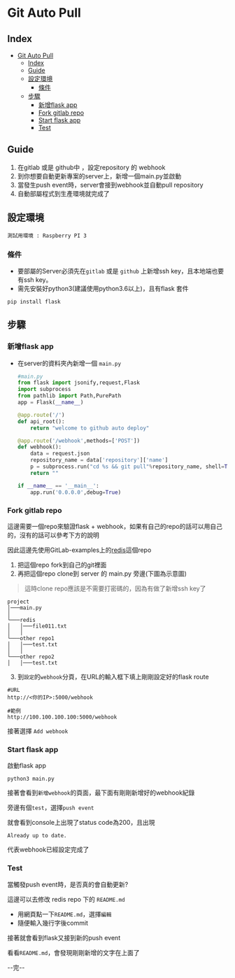 Git Auto Pull
===


Index
---
- [Git Auto Pull](#git-auto-pull)
  - [Index](#index)
  - [Guide](#guide)
  - [設定環境](#設定環境)
    - [條件](#條件)
  - [步驟](#步驟)
    - [新增flask app](#新增flask-app)
    - [Fork gitlab repo](#fork-gitlab-repo)
    - [Start flask app](#start-flask-app)
    - [Test](#test)

Guide
---
  1. 在gitlab 或是 github中 ，設定repository 的 webhook
  2. 到你想要自動更新專案的server上，新增一個main.py並啟動
  3. 當發生push event時，server會接到webhook並自動pull repository
  4. 自動部屬程式到生產環境就完成了


設定環境
---
```
測試用環境 : Raspberry PI 3
```
### 條件
- 要部屬的Server必須先在```gitlab``` 或是 ```github``` 上新增ssh key，且本地端也要有ssh key。
- 需先安裝好python3(建議使用python3.6以上)，且有flask 套件
```
pip install flask
```


步驟
---

### 新增flask app
- 在server的資料夾內新增一個 ```main.py```
  ```python
  #main.py
  from flask import jsonify,request,Flask
  import subprocess
  from pathlib import Path,PurePath
  app = Flask(__name__)

  @app.route('/')
  def api_root():
      return "welcome to github auto deploy"

  @app.route('/webhook',methods=['POST'])
  def webhook():
      data = request.json
      repository_name = data['repository']['name']
      p = subprocess.run("cd %s && git pull"%repository_name, shell=True,cwd=Path(__file__).parent.absolute())
      return ""

  if __name__ == '__main__':
      app.run('0.0.0.0',debug=True)
  ```

### Fork gitlab repo
這邊需要一個repo來驗證flask + webhook，如果有自己的repo的話可以用自己的，沒有的話可以參考下方的說明


因此這邊先使用GitLab-examples上的[redis](https://gitlab.com/gitlab-examples/redis)這個repo

1. 把這個repo fork到自己的git裡面
2. 再把這個repo clone到 server 的 main.py 旁邊(下圖為示意圖)
> 這時clone repo應該是不需要打密碼的，因為有做了新增ssh key了

```
project
│───main.py  
│
└───redis
│   │───file011.txt
│   │
└───other repo1
│   │───test.txt
│   │
└───other repo2
│   │───test.txt

```


3. 到```設定```的```webhook```分頁，在URL的輸入框下填上剛剛設定好的flask route 
   
  ```
  #URL
  http://<你的IP>:5000/webhook
  
  #範例
  http://100.100.100.100:5000/webhook
  ```
接著選擇 ```Add webhook```

### Start flask app
啟動flask app
```
python3 main.py
```

接著會看到```新增webhook```的頁面，最下面有剛剛新增好的webhook紀錄

旁邊有個```test```，選擇```push event```

就會看到console上出現了status code為200，且出現
```
Already up to date.
```
代表webhook已經設定完成了

### Test
當觸發push event時，是否真的會自動更新?

這邊可以去修改 redis repo 下的 ```README.md```
- 用網頁點一下```README.md```，選擇```編輯```
- 隨便輸入幾行字後commit

接著就會看到flask又接到新的push event

看看```README.md```，會發現剛剛新增的文字在上面了

--完--
